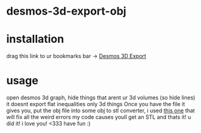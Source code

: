 # desmos-3d-export-obj

# installation 
drag this link to ur bookmarks bar -> [Desmos 3D Export](javascript:void%20function(){var%20a=Math.hypot;chunks=(b,a)=%3EArray.from(Array(Math.ceil(b.length/a)),(c,d)=%3Eb.slice(d*a,d*a+a));let%20b=(b,c)=%3Ea(b[0]-c[0],b[1]-c[1],b[2]-c[2]),c=[],d=[],e={},f=0;for(let%20a,d=0;d%3CObject.values(Calc._calc.view.controller.grapher3d.webglLayer.surfaces).length;d++){if(a=Object.values(Calc._calc.view.controller.grapher3d.webglLayer.surfaces)[d],root=a.mesh.geometry,4==root.attributes.position.array.length/3)continue;let%20g=chunks([...root.attributes.position.array],3);c.push(...g),g.forEach((a,d)=%3E{c.forEach((c,g)=%3E{d+f==g||.01%3Eb(a,c)%26%26(e[d+f]=g)})}),f+=Object.values(Calc._calc.view.controller.grapher3d.webglLayer.surfaces)[d]%3F.mesh.geometry.attributes.position.array.length/3}let%20g=0;for(let%20a,b=0;b%3CObject.values(Calc._calc.view.controller.grapher3d.webglLayer.surfaces).length;b++){if(a=Object.values(Calc._calc.view.controller.grapher3d.webglLayer.surfaces)[b],root=a.mesh.geometry,4==root.attributes.position.array.length/3)continue;let%20c=chunks([...root.index.array],3).map(a=%3Ea.map(a=%3E{return%20e[a+g]%3Fe[a+g]:a+g}).map(a=%3Ea+1));d.push(...c),g+=Object.values(Calc._calc.view.controller.grapher3d.webglLayer.surfaces)[b]%3F.mesh.geometry.attributes.position.array.length/3}let%20h=``;h+=c.map(a=%3E%22v%20%22+a.join(%22%20%22)).join(%22\n%22),h+=%22\n%22,h+=d.map(a=%3E%22f%20%22+a.join(%22%20%22)).join(%22\n%22),h+=%22\n%22,function(a,b){var%20c=document.createElement(%22a%22);c.setAttribute(%22href%22,%22data:text/plain;charset=utf-8,%22+encodeURIComponent(b)),c.setAttribute(%22download%22,a),c.style.display=%22none%22,document.body.appendChild(c),c.click(),document.body.removeChild(c)}(%22desmos-graph.obj%22,h)}();)

# usage
open desmos 3d graph, hide things that arent ur 3d volumes (so hide lines)
it doesnt export flat inequalities only 3d things
Once you have the file it gives you, put the obj file into some obj to stl converter, i used [this one](https://anyconv.com/obj-to-stl-converter/)
that will fix all the weird errors my code causes
youll get an STL and thats it! u did it! i love you! <333 
have fun :)
